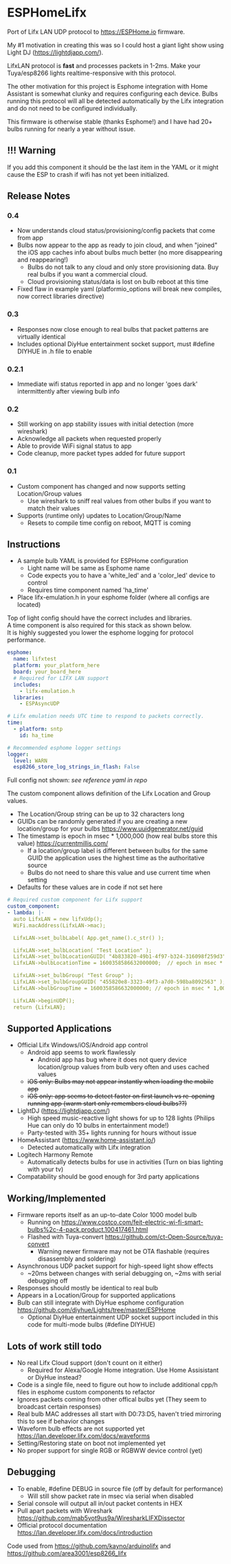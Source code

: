 # ESPHomeLifx

Port of Lifx LAN UDP protocol to <https://ESPHome.io> firmware.  

My #1 motivation in creating this was so I could host a giant light show using Light DJ (<https://lightdjapp.com/>).  

LifxLAN protocol is __**fast**__ and processes packets in 1-2ms. Make your Tuya/esp8266 lights realtime-responsive with this protocol.

The other motivation for this project is Esphome integration with Home Assistant is somewhat clunky and requires configuring each device.  Bulbs running this protocol will all be detected automatically by the Lifx integration and do not need to be configured individually.

This firmware is otherwise stable (thanks Esphome!) and I have had 20+ bulbs running for nearly a year without issue.

## !!! Warning

If you add this component it should be the last item in the YAML or it might cause the ESP to crash if wifi has not yet been initialized.

## Release Notes

### 0.4

- Now understands cloud status/provisioning/config packets that come from app  
- Bulbs now appear to the app as ready to join cloud, and when "joined" the iOS app caches info about bulbs much better (no more disappearing and reappearing!)
  - Bulbs do not talk to any cloud and only store provisioning data.  Buy real bulbs if you want a commercial cloud.
  - Cloud provisioning status/data is lost on bulb reboot at this time
- Fixed flaw in example yaml (platformio_options will break new compiles, now correct libraries directive)

### 0.3

- Responses now close enough to real bulbs that packet patterns are virtually identical
- Includes optional DiyHue entertainment socket support, must #define DIYHUE in .h file to enable

### 0.2.1

- Immediate wifi status reported in app and no longer 'goes dark' intermittently after viewing bulb info

### 0.2

- Still working on app stability issues with initial detection (more wireshark)
- Acknowledge all packets when requested properly
- Able to provide WiFi signal status to app
- Code cleanup, more packet types added for future support

### 0.1

- Custom component has changed and now supports setting Location/Group values
  - Use wireshark to sniff real values from other bulbs if you want to match their values
- Supports (runtime only) updates to Location/Group/Name
  - Resets to compile time config on reboot, MQTT is coming

## Instructions

- A sample bulb YAML is provided for ESPHome configuration
  - Light name will be same as Esphome name
  - Code expects you to have a 'white_led' and a 'color_led' device to control
  - Requires time component named 'ha_time'
- Place lifx-emulation.h in your esphome folder (where all configs are located)

Top of light config should have the correct includes and libraries.  
A time component is also required for this stack as shown below.  
It is highly suggested you lower the esphome logging for protocol performance.

```yaml
esphome:
  name: lifxtest
  platform: your_platform_here
  board: your_board_here
  # Required for LIFX LAN support
  includes:
    - lifx-emulation.h
  libraries:
    - ESPAsyncUDP

# Lifx emulation needs UTC time to respond to packets correctly.  
time:
  - platform: sntp
    id: ha_time

# Recommended esphome logger settings
logger:
  level: WARN
  esp8266_store_log_strings_in_flash: False
```

Full config not shown: *see reference yaml in repo*

The custom component allows definition of the Lifx Location and Group values.

- The Location/Group string can be up to 32 characters long
- GUIDs can be randomly generated if you are creating a new location/group for your bulbs <https://www.uuidgenerator.net/guid>
- The timestamp is epoch in msec * 1,000,000 (how real bulbs store this value) <https://currentmillis.com/>
  - If a location/group label is different between bulbs for the same GUID the application uses the highest time as the authoritative source
  - Bulbs do not need to share this value and use current time when setting
- Defaults for these values are in code if not set here

```yaml
# Required custom component for Lifx support
custom_component:
- lambda: |-
  auto LifxLAN = new lifxUdp();
  WiFi.macAddress(LifxLAN->mac);

  LifxLAN->set_bulbLabel( App.get_name().c_str() );  

  LifxLAN->set_bulbLocation( "Test Location" );
  LifxLAN->set_bulbLocationGUID( "4b833820-49b1-4f97-b324-316098f259d3" );
  LifxLAN->bulbLocationTime = 1600358586632000000;  // epoch in msec * 1,000,000

  LifxLAN->set_bulbGroup( "Test Group" );
  LifxLAN->set_bulbGroupGUID( "455820e8-3323-49f3-a7d0-598ba8092563" );
  LifxLAN->bulbGroupTime = 1600358586632000000; // epoch in msec * 1,000,000

  LifxLAN->beginUDP();
  return {LifxLAN};
```

## Supported Applications

- Official Lifx Windows/iOS/Android app control
  - Android app seems to work flawlessly
    - Android app has bug where it does not query device location/group values from bulb very often and uses cached values
  - ~~iOS only: Bulbs may not appear instantly when loading the mobile app~~
  - ~~iOS only: app seems to detect faster on first launch vs re-opening running app (warm start only remembers cloud bulbs??)~~
- LightDJ (<https://lightdjapp.com/>)
  - High speed music-reactive light shows for up to 128 lights (Philips Hue can only do 10 bulbs in entertainment mode!)
  - Party-tested with 35+ lights running for hours without issue
- HomeAssistant (<https://www.home-assistant.io/>)
  - Detected automatically with Lifx integration
- Logitech Harmony Remote
  - Automatically detects bulbs for use in activities (Turn on bias lighting with your tv)
- Compatability should be good enough for 3rd party applications

## Working/Implemented

- Firmware reports itself as an up-to-date Color 1000 model bulb
  - Running on <https://www.costco.com/feit-electric-wi-fi-smart-bulbs%2c-4-pack.product.100417461.html>
  - Flashed with Tuya-convert <https://github.com/ct-Open-Source/tuya-convert>
    - Warning newer firmware may not be OTA flashable (requires disassembly and soldering)
- Asynchronous UDP packet support for high-speed light show effects
  - ~20ms between changes with serial debugging on, ~2ms with serial debugging off
- Responses should mostly be identical to real bulb
- Appears in a Location/Group for supported applications
- Bulb can still integrate with DiyHue esphome configuration <https://github.com/diyhue/Lights/tree/master/ESPHome>
  - Optional DiyHue entertainment UDP socket support included in this code for multi-mode bulbs (#define DIYHUE)

## Lots of work still todo

- No real Lifx Cloud support (don't count on it either)
  - Required for Alexa/Google Home integration.  Use Home Assisistant or DiyHue instead?  
- Code is a single file, need to figure out how to include additional cpp/h files in esphome custom components to refactor
- Ignores packets coming from other offical bulbs yet (They seem to broadcast certain responses)
- Real bulb MAC addresses all start with D0:73:D5, haven't tried mirroring this to see if behavior changes
- Waveform bulb effects are not supported yet <https://lan.developer.lifx.com/docs/waveforms>
- Setting/Restoring state on boot not implemented yet
- No proper support for single RGB or RGBWW device control (yet)

## Debugging

- To enable, #define DEBUG in source file (off by default for performance)
  - Will still show packet rate in msec via serial when disabled
- Serial console will output all in/out packet contents in HEX
- Pull apart packets with Wireshark <https://github.com/mab5vot9us9a/WiresharkLIFXDissector>
- Official protocol documentation <https://lan.developer.lifx.com/docs/introduction>

Code used from <https://github.com/kayno/arduinolifx> and <https://github.com/area3001/esp8266_lifx>
